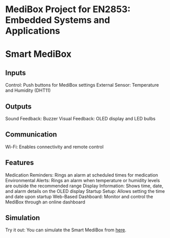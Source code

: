 # MediBox Project for EN2853: Embedded Systems and Applications
# Smart MediBox

## Inputs
Control: Push buttons for MediBox settings
External Sensor: Temperature and Humidity (DHT11)

## Outputs
Sound Feedback: Buzzer
Visual Feedback: OLED display and LED bulbs

## Communication
Wi-Fi: Enables connectivity and remote control

## Features
Medication Reminders: Rings an alarm at scheduled times for medication
Environmental Alerts: Rings an alarm when temperature or humidity levels are outside the recommended range
Display Information: Shows time, date, and alarm details on the OLED display
Startup Setup: Allows setting the time and date upon startup
Web-Based Dashboard: Monitor and control the MediBox through an online dashboard

## Simulation
Try it out: You can simulate the Smart MediBox from [here](https://wokwi.com/projects/391768414706216961).
